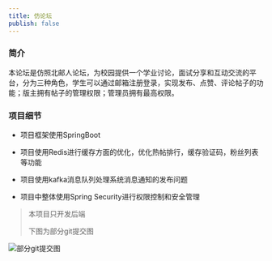 ```yaml
---
title: 仿论坛
publish: false
---
```


### **简介**

本论坛是仿照北邮人论坛，为校园提供一个学业讨论，面试分享和互动交流的平台，分为三种角色，学生可以通过邮箱注册登录，实现发布、点赞、评论帖子的功能；版主拥有帖子的管理权限；管理员拥有最高权限。

### **项目细节**

* 项目框架使用SpringBoot

* 项目使用Redis进行缓存方面的优化，优化热帖排行，缓存验证码，粉丝列表等功能

* 项目使用kafka消息队列处理系统消息通知的发布问题

* 项目中整体使用Spring Security进行权限控制和安全管理

> 本项目只开发后端
>
> 下图为部分git提交图

![部分git提交图](https://img-blog.csdnimg.cn/8a6f35cef08f4a6393e5e7bcf69f5cde.png)